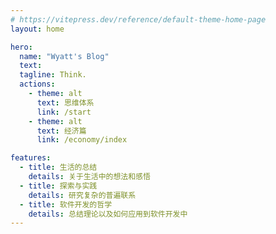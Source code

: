 ```yaml
---
# https://vitepress.dev/reference/default-theme-home-page
layout: home

hero:
  name: "Wyatt's Blog"
  text: 
  tagline: Think.
  actions:
    - theme: alt
      text: 思维体系
      link: /start
    - theme: alt
      text: 经济篇
      link: /economy/index

features:
  - title: 生活的总结
    details: 关于生活中的想法和感悟
  - title: 探索与实践
    details: 研究复杂的普遍联系
  - title: 软件开发的哲学
    details: 总结理论以及如何应用到软件开发中
---
```


